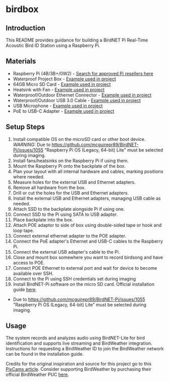 # birdbox

## Introduction
This README provides guidance for building a BirdNET Pi Real-Time Acoustic Bird ID Station using a Raspberry Pi.

## Materials
- Raspberry Pi (4B/3B+/0W2) - [Search for approved Pi resellers here](https://www.raspberrypi.com/resellers/?q=)
- Waterproof Project Box - [Example used in project](https://www.amazon.com/dp/B085QCT543)
- 64GB Micro SD Card - [Example used in project](https://www.amazon.com/dp/B09W9XYQCQ)
- Heatsink with Fan - [Example used in project](https://www.amazon.com/dp/B07Z3Q417K)
- Waterproof/Outdoor Ethernet Connector - [Example used in project](https://www.amazon.com/dp/B07PH4GL2F)
- Waterproof/Outdoor USB 3.0 Cable - [Example used in project](https://www.amazon.com/dp/B079957VC3)
- USB Microphone - [Example used in project](https://www.amazon.com/dp/B06XCKGLTP)
- PoE to USB-C Adapter - [Example used in project](https://www.amazon.com/dp/B087F4QCTR)

## Setup Steps 
1. Install compatible OS on the microSD card or other boot device. *WARNING:* Due to https://github.com/mcguirepr89/BirdNET-Pi/issues/1055 "Raspberry Pi OS (Legacy, 64-bit) Lite" must be selected during imaging.
2. Install fans/heatsinks on the Raspberry Pi if using them.
4. Mount the Raspberry Pi onto the backplate of the box.
5. Plan your layout with all internal hardware and cables, marking positions where needed.
6. Measure holes for the external USB and Ethernet adapters.
7. Remove all hardware from the box.
8. Drill or cut the holes for the USB and Ethernet adapters.
9. Install the external USB and Ethernet adapters, managing USB cable as needed.
10. Attach SSD to the backplate alongside Pi if using one.
11. Connect SSD to the Pi using SATA to USB adapter.
12. Place backplate into the box.
13. Attach POE adaptor to side of box using double-sided tape or hook and loop tape.
14. Connect external ethernet adapter to the POE adapter.
15. Connect the PoE adapter's Ethernet and USB-C cables to the Raspberry Pi.
16. Connect the external USB adapter's cable to the Pi.
17. Close and mount box somewhere you want to record birdsong and have access to POE.
18. Connect POE Ethernet to external port and wait for device to become available over SSH.
20. Connect to the Pi using SSH credentials set during imaging
21. Install BirdNET-Pi software on the micro SD card. Official installation guide [here](https://github.com/mcguirepr89/BirdNET-Pi/wiki/Installation-Guide).
- Due to https://github.com/mcguirepr89/BirdNET-Pi/issues/1055 "Raspberry Pi OS (Legacy, 64-bit) Lite" must be selected during imaging.


## Usage
The system records and analyzes audio using BirdNET-Lite for bird identification and supports live streaming and BirdWeather integration.
Instructions for requesting a BirdWeather ID to join the BirdWeather network can be found in the installation guide.

Credits for the original inspiration and source for this project go to this [PixCams article](https://pixcams.com/building-a-birdnet-pi-real-time-acoustic-bird-id-station/).
Consider supporting BirdWeather by purchasing their official BirdWeather PUC [here](https://www.birdweather.com/).
